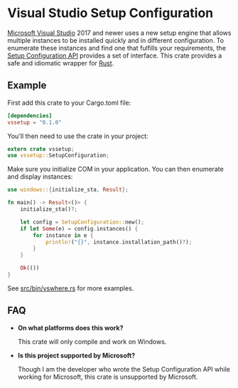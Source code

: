 # Visual Studio Setup Configuration

[Microsoft Visual Studio](https://visualstudio.microsoft.com) 2017 and newer uses a new setup engine that allows multiple instances to be installed quickly and in different configuration. To enumerate these instances and find one that fulfills your requirements, the [Setup Configuration API](https://devblogs.microsoft.com/setup/documentation-available-for-the-setup-configuration-api) provides a set of interface. This crate provides a safe and idiomatic wrapper for [Rust](https://www.rust-lang.org).

## Example

First add this crate to your Cargo.toml file:

```toml
[dependencies]
vssetup = "0.1.0"
```

You'll then need to use the crate in your project:

```rust
extern crate vssetup;
use vssetup::SetupConfiguration;
```

Make sure you initialize COM in your application. You can then enumerate and display instances:

```rust
use windows::{initialize_sta, Result};

fn main() -> Result<()> {
    initialize_sta()?;

    let config = SetupConfiguration::new();
    if let Some(e) = config.instances() {
        for instance in e {
            println!("{}", instance.installation_path()?);
        }
    }

    Ok(())
}
```

See [src/bin/vswhere.rs](https://github.com/heaths/vssetup-rs/blob/master/src/bin/vswhere.rs) for more examples.

## FAQ

* **On what platforms does this work?**

  This crate will only compile and work on Windows.

* **Is this project supported by Microsoft?**

  Though I am the developer who wrote the Setup Configuration API while working for Microsoft, this crate is unsupported by Microsoft.
